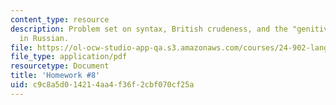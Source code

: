 ```yaml
---
content_type: resource
description: Problem set on syntax, British crudeness, and the "genitive of negation"
  in Russian.
file: https://ol-ocw-studio-app-qa.s3.amazonaws.com/courses/24-902-language-and-its-structure-ii-syntax-fall-2003/c9c8a5d014214aa4f36f2cbf070cf25a_ps_8.pdf
file_type: application/pdf
resourcetype: Document
title: 'Homework #8'
uid: c9c8a5d0-1421-4aa4-f36f-2cbf070cf25a
---
```

